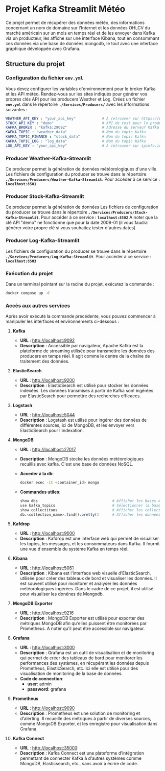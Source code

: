 # Projet Kafka Streamlit Météo

Ce projet permet de récupérer des données météo, des informations concernant un nom de domaine sur l'Internet et les données OHLCV du marché américain sur un mois en temps réel et de les envoyer dans Kafka via un producteur, les affiche sur une interface Kibana, tout en consommant ces données via une base de données mongodb, le tout avec une interface graphique développée avec Grafana.

## Structure du projet

### Configuration du fichier `env.yml`

Vous devez configurer les variables d'environnement pour le broker Kafka et les API météo.
Rendez-vous sur les sites indiqués pour générer vos propres clés API pour les producers Weather et Log.
Créez un fichier **`env.yml`** dans le répertoire **`./Services/Producers/`** avec les informations suivantes :

```yml
WEATHER_API_KEY : "your_api_key"            # A retrouver sur https://www.weatherapi.com    
STOCK_API_KEY : "demo"                      # API de test pour le producer stock
KAFKA_BROKER : "kafka:29092"                # Adresse du serveur Kafka
KAFKA_TOPIC : "weather_data"                # Nom du topic Kafka
KAFKA_TOPIC_FINANCE : "stock_data"          # Nom du topic Kafka
KAFKA_TOPIC_LOG : "log_data"                # Nom du topic Kafka
LOG_API_KEY : "your_api_key"                # A retrouver sur ipinfo.io
```

### Producer Weather-Kafka-Streamlit

Ce producer permet la génération de données météorologiques d'une ville.
Les fichiers de configuration du producer se trouve dans le répertoire **`./Services/Producers/Weather-Kafka-Streamlit`**.
Pour accéder à ce service : **`localhost:8501`**

### Producer Stock-Kafka-Streamlit

Ce producer permet la génération de données
Les fichiers de configuration du producer se trouve dans le répertoire **`./Services/Producers/Stock-Kafka-Streamlit`**.
Pour accéder à ce service : **`localhost:8502`**
A noter que la clé API "demo" ne fonctionne que pour la date 2009-01 (il vous faudra générer votre propre clé si vous souhaitez tester d'autres dates).

### Producer Log-Kafka-Streamlit

Les fichiers de configuration du producer se trouve dans le répertoire **`./Services/Producers/Log-Kafka-Streamlit`**.
Pour accéder à ce service : **`localhost:8503`**

### Exécution du projet

Dans un terminal pointant sur la racine du projet, exécutez la commande :

```bash
docker compose up -d
```

### Accès aux autres services

Après avoir exécuté la commande précédente, vous pouvez commencer à manipuler les interfaces et environnements ci-dessous :

1. **Kafka**
   - **URL** : [http://localhost:9092](http://localhost:9092)
   - **Description** : Accessible par navigateur, Apache Kafka est la plateforme de streaming utilisée pour transmettre les données des producers en temps réel. Il agit comme le centre de la chaîne de traitement des données.

2. **ElasticSearch**
   - **URL** : [http://localhost:9200](http://localhost:9200)
   - **Description** : ElasticSearch est utilisé pour stocker les données indexées. Les données transmises à partir de Kafka sont ingérées par ElasticSearch pour permettre des recherches efficaces.

4. **Logstash**
   - **URL** : [http://localhost:5044](http://localhost:5044)
   - **Description** : Logstash est utilisé pour ingérer des données de différentes sources, ici de MongoDB, et les envoyer vers ElasticSearch pour l'indexation.

5. **MongoDB**
   - **URL** : [http://localhost:27017](http://localhost:27017)
   - **Description** : MongoDB stocke les données météorologiques recuillis avec kafka. C'est une base de données NoSQL.
   
   - **Acceder à la db**: 
        ```bash
        docker exec -it <container_id> mongo
        ```
   - **Commandes utiles**:
      ```bash
      show dbs                                  # Afficher les bases de données
      use kafka_topics                          # Sélectionner la base de données kafka_topics
      show collectitons                         # Afficher les collections de la base de données
      db.<collection_name>.find().pretty()      # Afficher les données d'une collection
      ```

6. **Kafdrop**
   - **URL** : [http://localhost:9000](http://localhost:9000)
   - **Description** : Kafdrop est une interface web qui permet de visualiser les topics, les messages, et les consommateurs dans Kafka. Il fournit une vue d'ensemble du système Kafka en temps réel.

7. **Kibana**
   - **URL** : [http://localhost:5061](http://localhost:5061)
   - **Description** : Kibana est l'interface web visuelle d'ElasticSearch, utilisée pour créer des tableaux de bord et visualiser les données. Il est souvent utilisé pour monitorer et analyser les données météorologiques ingérées. Dans le cadre de ce projet, il est utilisé pour visualiser les donénes de Mongodb.

8. **MongoDB Exporter**
   - **URL** : [http://localhost:9216](http://localhost:9216)
   - **Description** : MongoDB Exporter est utilisé pour exporter des métriques MongoDB afin qu'elles puissent être monitorées par Prometheus. A noter qu'il peut être accessible sur navigateur.

9. **Grafana**
   - **URL** : [http://localhost:3000](http://localhost:3000)
   - **Description** : Grafana est un outil de visualisation et de monitoring qui permet de créer des tableaux de bord pour monitorer les performances des systèmes, en récupérant les données depuis Prometheus, ElasticSearch, etc. Ici elle est utilisé pour des visualisation de monitoring de la base de données.
   - **Code de connection**:
        - **user**: admin
        - **password**: grafana

10. **Prometheus**
    - **URL** : [http://localhost:9090](http://localhost:9090)
    - **Description** : Prometheus est une solution de monitoring et d'alerting. Il recueille des métriques à partir de diverses sources, comme MongoDB Exporter, et les enregistre pour visualisation dans Grafana.

11. **Kafka Connect**
    - **URL** : [http://localhost:35000](http://localhost:35000)
    - **Description** : Kafka Connect est une plateforme d'intégration permettant de connecter Kafka à d'autres systèmes comme MongoDB, Elasticsearch, etc., sans avoir à écrire de code.